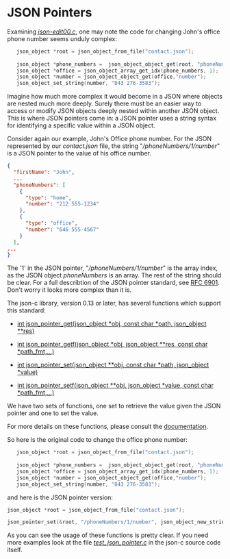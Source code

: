 # JSON Pointers

Examining [_*json-edit00.c*_](https://github.com/rbtylee/tutorial-jsonc/blob/master/src/json-edit00.c), one may note the code for changing John's office phone number seems unduly complex:

```C
   json_object *root = json_object_from_file("contact.json");
   
   json_object *phone_numbers =  json_object_object_get(root, "phoneNumbers");
   json_object *office = json_object_array_get_idx(phone_numbers, 1);
   json_object *number = json_object_object_get(office,"number");
   json_object_set_string(number, "843 276-3583");
```

Imagine how much more complex it would become in a JSON where objects are nested much more deeply. Surely there must be an easier way to access or modify JSON objects deeply nested within another JSON object. This is where JSON pointers come in: a JSON pointer uses a string syntax for identifying a specific value within a JSON object.

Consider again our example, John's Office phone number. For the JSON represented by our _*contact.json*_ file, the string "_*/phoneNumbers/1/number*_" is a JSON pointer to the value of his office number.

```json
{
  "firstName": "John",
  ...
  "phoneNumbers": [
    {
      "type": "home",
      "number": "212 555-1234"
    },
    {
      "type": "office",
      "number": "646 555-4567"
    }
  ],
...
}

```

 The '1' in the JSON pointer, "_*/phoneNumbers/1/number*_" is the array index, as the JSON object _*phoneNumbers*_ is an array. The rest of the string should be clear. For a full describtion of the JSON pointer standard, see [RFC 6901](https://tools.ietf.org/html/rfc6901). Don't worry it looks more complex than it is.
 
The json-c library, version 0.13 or later, has several functions which support this standard:
 
- [int json_pointer_get(json_object *obj, const char *path, json_object **res)](https://json-c.github.io/json-c/json-c-0.14/doc/html/json__pointer_8h.html#aff88937e32b0ba6ffbd07cb4b1919053)
- [int json_pointer_getf(json_object *obj, json_object **res, const char *path_fmt,...)](https://json-c.github.io/json-c/json-c-0.14/doc/html/json__pointer_8h.html#af0ac03df64b215d05041e8007ed0233d) 

- [int json_pointer_set(json_object **obj, const char *path, json_object *value)](https://json-c.github.io/json-c/json-c-0.14/doc/html/json__pointer_8h.html#aef0e651f63ce5ce35648503705e2586b)
- [int json_pointer_setf(json_object **obj, json_object *value, const char *path_fmt,...)](https://json-c.github.io/json-c/json-c-0.14/doc/html/json__pointer_8h.html#a66f1f98a2ce085c19f6750193b4c726d)


We have two sets of functions, one set to retrieve the value given the JSON pointer and one to set the value.

For more details on these functions, please consult the [documentation](https://json-c.github.io/json-c/json-c-0.14/doc/html/json__pointer_8h.html).

So here is the original code to change the office phone number:

```C
   json_object *root = json_object_from_file("contact.json");
   
   json_object *phone_numbers =  json_object_object_get(root, "phoneNumbers");
   json_object *office = json_object_array_get_idx(phone_numbers, 1);
   json_object *number = json_object_object_get(office,"number");
   json_object_set_string(number, "843 276-3583");
```

and here is the JSON pointer version:

```C
json_object *root = json_object_from_file("contact.json");

json_pointer_set(&root, "/phoneNumbers/1/number", json_object_new_string("843 276-3583"));

```

As you can see the usage of these functions is pretty clear. If you need more examples look at the file [_*test_json_pointer.c*_](https://github.com/json-c/json-c/blob/master/tests/test_json_pointer.c) in the json-c source code itself.


